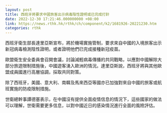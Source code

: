 ```yaml
---
layout: post
title: 西班牙將要求中國旅客出示病毒陰性證明或已完成打針
date: 2022-12-30 17:21:46.000000000 +08:00
link: https://news.rthk.hk/rthk/ch/component/k2/1681926-20221230.htm
categories: rthk
---
```


西班牙衛生部長達里亞斯宣布，將於機場實施管制，要求來自中國的入境旅客出示新冠病毒檢測陰性證明，或者證明他們已完成接種新冠疫苗。

歐盟衛生安全委員會召開會議，討論減輕病毒傳播的共同戰略，以應對中國解除大部分旅遊限制措施後，中國遊客湧入歐洲的情況。達里亞斯說，西班牙將與其他歐盟成員國進行高層協調，採取共同對策。

除了西班牙，美國、意大利、南韓及馬來西亞等國亦已加強對來自中國的旅客或航班實施的防疫限制措施。

世衛總幹事譚德塞表示，在中國沒有提供全面疫情信息的情況下，這些國家的做法可以理解，世衛需要更多信息，以對中國近日的感染情況進行全面的風險評估。
